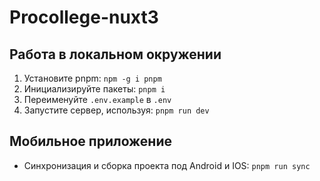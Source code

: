 # Procollege-nuxt3

## Работа в локальном окружении
1. Установите pnpm: `npm -g i pnpm` 
2. Инициализируйте пакеты: `pnpm i`
3. Переименуйте `.env.example` в `.env`
4. Запустите сервер, используя: `pnpm run dev`

## Мобильное приложение
- Синхронизация и сборка проекта под Android и IOS: `pnpm run sync`